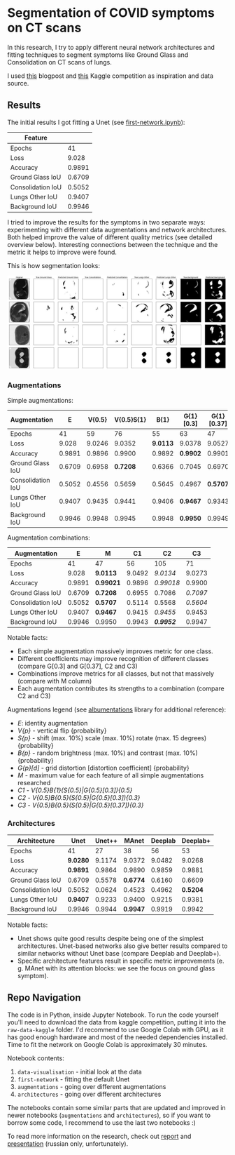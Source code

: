 # Segmentation of COVID symptoms on CT scans
In this research, I try to apply different neural network architectures and fitting techniques to segment symptoms like Ground Glass and Consolidation on CT scans of lungs. 

I used [this](http://medicalsegmentation.com/covid19/) blogpost and [this](https://www.kaggle.com/c/covid-segmentation/overview) Kaggle competition as inspiration and data source.

## Results

The initial results I got fitting a Unet (see [first-network.ipynb](first-network.ipynb)):

|  Feature |              |
|----------|--------------|
| Epochs|41|
|Loss|9.028|
|Accuracy|0.9891|
|Ground Glass IoU|0.6709|
|Consolidation IoU|0.5052|
|Lungs Other IoU|0.9407|
|Background IoU|0.9946|

I tried to improve the results for the symptoms in two separate ways: experimenting with different data augmentations and network architectures. Both helped improve the value of different quality metrics (see detailed overview below). Interesting connections between the technique and the metric it helps to improve were found.

This is how segmentation looks:

![](readme-attachments/1.jpg)

### Augmentations

Simple augmentations:

|Augmentation|E|V{0.5}|V{0.5}S{1}|B{1}|G{1}[0.3]|G{1}[0.37]|
|----|----|-------|----------|---|--------|---------|
|Epochs|41|59|76|55|63|47|
|Loss|9.028|9.0246|9.0352|**9.0113**|9.0378|9.0527|
|Accuracy|0.9891|0.9896|0.9900|0.9892|**0.9902**|0.9901|
|Ground Glass IoU|0.6709|0.6958|**0.7208**|0.6366|0.7045|0.6970|
|Consolidation IoU|0.5052|0.4556|0.5659|0.5645|0.4967|**0.5707**|
|Lungs Other IoU|0.9407|0.9435|0.9441|0.9406|**0.9467**|0.9343|
|Background IoU|0.9946|0.9948|0.9945|0.9948|**0.9950**|0.9949|

Augmentation combinations:

|Augmentation|E|M|C1|C2|C3|
|----|----|----|----|----|----|
|Epochs|41|47|56|105|71|
|Loss|9.028|**9.0113**|9.0492|*9.0134*|9.0273|
|Accuracy|0.9891|**0.99021**|0.9896|*0.99018*|0.9900|
|Ground Glass IoU|0.6709|**0.7208**|0.6955|0.7086|*0.7097*|
|Consolidation IoU|0.5052|**0.5707**|0.5114|0.5568|*0.5604*|
|Lungs Other IoU|0.9407|**0.9467**|0.9415|*0.9455*|0.9453|
|Background IoU|0.9946|0.9950|0.9943|**_0.9952_**|0.9947|

Notable facts:

- Each simple augmentation massively improves metric for one class.
- Different coefficients may improve recognition of different classes (compare G[0.3] and G[0.37], C2 and C3)
- Combinations improve metrics for all classes, but not that massively (compare with M column)
- Each augmentation contributes its strengths to a combination (compare C2 and C3)

Augmentations legend (see [albumentations](https://albumentations.ai/) library for additional reference):

- _E_: identity augmentation
- _V{p}_ - vertical flip {probability}
- _S{p}_ - shift (max. 10%) scale (max. 10%) rotate (max. 15 degrees) {probability}
- _B{p}_ - random brightness (max. 10%) and contrast (max. 10%) {probability}
- _G{p}[d]_ - grid distortion [distortion coefficient] {probability}
- _M_ - maximum value for each feature of all simple augmentations researched
- _C1_ - _V{0.5}B{1}(S{0.5}|G{0.5}[0.3]){0.5}_
- _C2_ - _V{0.5}B{0.5}(S{0.5}|G{0.5}[0.3]){0.3}_
- _C3_ - _V{0.5}B{0.5}(S{0.5}|G{0.5}[0.37]){0.3}_

### Architectures

|Architecture|Unet|Unet++|MAnet|Deeplab|Deeplab+|
|---|---|---|---|---|---|
|Epochs|41|27|38|56|53|
|Loss|**9.0280**|9.1174|9.0372|9.0482|9.0268|
|Accuracy|**0.9891**|0.9864|0.9890|0.9859|0.9881|
|Ground Glass IoU|0.6709|0.5578|**0.6774**|0.6160|0.6609|
|Consolidation IoU|0.5052|0.0624|0.4523|0.4962|**0.5204**|
|Lungs Other IoU|**0.9407**|0.9233|0.9400|0.9215|0.9381|
|Background IoU|0.9946|0.9944|**0.9947**|0.9919|0.9942|

Notable facts:

- Unet shows quite good results despite being one of the simplest architectures. Unet-based networks also give better results compared to similar networks without Unet base (compare Deeplab and Deeplab+).
- Specific architecture features result in specific metric improvements (e. g. MAnet with its attention blocks: we see the focus on ground glass symptom).


## Repo Navigation

The code is in Python, inside Jupyter Notebook. To run the code yourself you'll need to download the data from kaggle competition, putting it into the `raw-data-kaggle` folder. I'd recommend to use Google Colab with GPU, as it has good enough hardware and most of the needed dependencies installed. Time to fit the network on Google Colab is approximately 30 minutes.

Notebook contents:

1. `data-visualisation` - initial look at the data
2. `first-network` - fitting the default Unet
3. `augmentations` - going over different augmentations
4. `architectures` - going over different architectures

The notebooks contain some similar parts that are updated and improved in newer notebooks (`augmentations` and `architectures`), so if you want to borrow some code, I recommend to use the last two notebooks :)

To read more information on the research, check out [report](report.pdf) and [presentation](presentation.pdf) (russian only, unfortunately).

